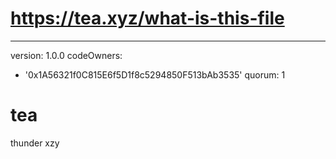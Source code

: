 # https://tea.xyz/what-is-this-file
---
version: 1.0.0
codeOwners:
  - '0x1A56321f0C815E6f5D1f8c5294850F513bAb3535'
quorum: 1
# tea
thunder xzy
